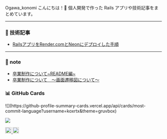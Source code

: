 Ogawa_konomi
こんにちは！👋
個人開発で作った Rails アプリや技術記事をまとめています。

---


### 📝 技術記事
- [RailsアプリをRender.comとNeonにデプロイした手順](https://qiita.com/xxxx/items/xxxxxx)


---


### 📝 note
- [卒業制作について~README編~](https://note.com/proper_koxrtx/n/n01b649292729?from=notice)
- [卒業制作について　〜画面遷移図について〜](https://note.com/proper_koxrtx/n/na011eb4ef22c)

### 📊 GitHub Cards
<p align="left">
 <!-- 最もコミットしている言語 -->
![](https://github-profile-summary-cards.vercel.app/api/cards/most-commit-language?username=koxrtx&theme=gruvbox)

<!-- GitHub 統計 -->
![](https://github-profile-summary-cards.vercel.app/api/cards/stats?username=koxrtx&theme=gruvbox)
</p>

<p align="left">
  <!-- GitHub プロフィールビュー数 -->
  <a href="https://github.com/koxrtx">
  <img height="20" src="https://komarev.com/ghpvc/?username=koxrtx&color=yellow" />
  </a>
  <!-- Qiita 投稿数 -->
<a href="http://qiita.com/koxrtx">
  <img height="20" src="https://qiita-badge.apiapi.app/s/koxrtx/posts.svg?style=flat&color=brightgreen" />
</a>
</p>

